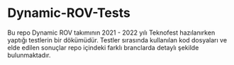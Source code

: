 # Dynamic-ROV-Tests 
Bu repo Dynamic ROV takımının 2021 - 2022 yılı Teknofest hazılanırken yaptığı testlerin bir dökümüdür. Testler sırasında kullanılan kod dosyaları ve elde edilen sonuçlar 
repo içindeki farklı branclarda detaylı şekilde bulunmaktadır. 
